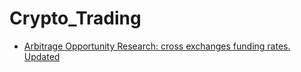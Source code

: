 # Crypto_Trading

* [Arbitrage Opportunity Research: cross exchanges funding rates. Updated](https://github.com/zih0206/Crypto_Trading/blob/main/Funding_Rate/funding_rate.md)
